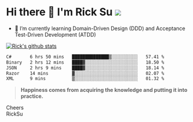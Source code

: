 # Hi there 👋 I'm Rick Su ![](https://komarev.com/ghpvc/?username=ricksu978)
<!--
**ricksu978/ricksu978** is a ✨ _special_ ✨ repository because its `README.md` (this file) appears on your GitHub profile.

Here are some ideas to get you started:

- 🔭 I’m currently working on ...
-->
- 🌱 I’m currently learning Domain-Driven Design (DDD) and Acceptance Test-Driven Development (ATDD)
<!--
- 👯 I’m looking to collaborate on ...
- 🤔 I’m looking for help with ...
- 💬 Ask me about ...
- 📫 How to reach me: ...
- 😄 Pronouns: ...
- ⚡ Fun fact: ...
-->
[![Rick's github stats](https://github-readme-stats.vercel.app/api?username=ricksu978&theme=dark)](https://github.com/ricksu978/ricksu978)

<!--START_SECTION:waka-->

```txt
C#       6 hrs 50 mins   ██████████████▒░░░░░░░░░░   57.41 %
Binary   2 hrs 12 mins   ████▓░░░░░░░░░░░░░░░░░░░░   18.50 %
JSON     2 hrs 9 mins    ████▓░░░░░░░░░░░░░░░░░░░░   18.14 %
Razor    14 mins         ▓░░░░░░░░░░░░░░░░░░░░░░░░   02.07 %
XML      9 mins          ▒░░░░░░░░░░░░░░░░░░░░░░░░   01.32 %
```

<!--END_SECTION:waka-->

> **Happiness comes from acquiring the knowledge and putting it into practice.**

Cheers  
RickSu 
